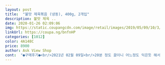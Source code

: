 ```yaml
---
layout: post 
title:  "불맛 제육볶음 (냉동), 400g, 2개입" 
description: 불맛 제육 ..
date: 2020-01-26 02:09:06 
img: https://static.coupangcdn.com/image/retail/images/2019/05/09/10/3/da5ede15-1601-4054-9c4e-f4b6f56ed91b.jpg 
linkUrl: https://coupa.ng/bnfnHP 
categories: [1012] 
color: 4A148C 
price: 8900 
author: Ask View Shop 
cont:  "●구매후기●<br/>2021년 02월 09일<br/>20분 정도 끓이니 어느정도 익은듯 해서 고기 한점 먹어봤어요<br/>400g×2팩<br/>▶️배송및 포장<br/>▶️보관법<br/>▶️상품명<br/>▶️유효기간<br/>▶️중량,수량<br/>⚀시식 후기<br/>⚀총평<br/>같은회사였네요 표지가조금다르지만  회사주소보니~~~^^<br/>계란찜에 흰밥위에  제육한점  올려봤어요~~^^<br/>고기는 약간의 푸석함도 있지만 질기진 않습니다<br/>고기만으로 양념이 되어 냉동되어있고 한팩400g × 2 양으로는 넉넉하게 먹을수 있는 푸짐한 양이라 저녁으로 제육볶음으로 정했어요.<br/><br/>고기잡내나 누린맛  없고 매콤하면서도 부드럽고 밥 반찬으로 훌륭합니다<br/>고기질도 좋고 무엇보다 불맛 제육볶음이라길래 기대를 했는데 불맛은 솔직히 일도없고 살짝 짭쪼름하지만 이것도 밥이랑 함께먹으니 괜찮았어요.<br/><br/>곱창볶음처럼 당면과 느무느무 잘어울려요~<br/>그래서 전 두팩 모두 사용해서 조리해봤습니다<br/>그리고 고기가 우선 연해요  질기면전안사거든요<br/>그리고있는재료  떡도 넣어달란요청에  얼려있는떡넣고<br/>그제서야 간이 제대로 된듯 하네요<br/>기름기도 많이없고 질기지도않고 살짝 매콤한맛을 내려고 땡초좀 추가하고 파랑 양파만 조금 넣어 마무리했죠.<br/><br/>남편은 매운지글파<br/>냄새가전혀전혀 안나고  양도적당합니다<br/>냄새도 지방기도 없는 제입맛에는 합격이였어요.<br/><br/>냉동보관<br/>단점이라면 고기가 푸석거리는 것도 조금은 있구요 불맛이다 보니 아이들이 먹긴 자극적이다 싶어 야채 꼭! 넣고 볶아 드셔야 할것 같네요<br/>당면좋아하는울집은 뭐든 당면사리추가입니다<br/>도움이 되셨을까요?<br/>두팩 다 넣고 조리했는데 양이  많진 않네요<br/>둘째아들은 돼지불백 큰애는 둘다<br/>또 파숭숭 .<br/>양파썰고  고추는몇개만넣고 챔기름넣고  지글지글 끓이다가 불끄고  흡입했내요~~~<br/>로켓 프레시 상품 검색하다 우연히 보게 되서 주문한건데 잘 구매 한 것 같네요<br/>로켓 프레시 상품으로 주문 후 담날 새벽에 아이스박스에 담아 훼손없이 도착요~<br/>마지막에 밥까지비벼먹었어요<br/>맛난식사하셔요@@@<br/>맛은 좋았어요.<br/><br/>매콤한 맛이지만 뭔가 빠진듯한 맛이  느꼐져서 함께 구매한 청정원 맛선생 살짝 넣었습니다<br/>본론으로 들어갈께요<br/>불맛 제육볶음<br/>불맛 제육볶음 아무것도 넣지 않고 볶지 마시고 집에 야채나 양파등 함께 넣고 볶아야 덜매울듯 하구요  야채가 좀 많이 들어가 심심한 맛이 있다면 기호에 따라  간 맞춰서 드심 될것 같아요<br/>불맛 제육볶음 처음 구매해서 먹어봤습니다<br/>불향은 거의안나요 기본제육맛인데 막심하게달아서  거부감있는제품과는 거리가있어요  이건  전체적으로 간이 잘된느낌입니다~~~~~<br/>사진에 올린 것처럼  비닐장갑 끼고 들어보니 어른  한주먹 정도라지요<br/>상품평이 좋아  주문했는데 막상 400그램 2팩 용량이 그리 많지 않습니다<br/>어려울것 없죠?<br/>역시 제육볶음의 맛이 상품평에 인기가 좋았다는 이유가 입증되었어요.<br/><br/>용량은 조리전이나 후나  마찬가지로 많진 않습니다<br/>워낙 솜씨가 없어 제육볶음을 제대로  맛을 못냈는데 불맛 제육볶음이라길래 바로 구매를 했죠.<br/><br/>일단은 가격도 좋고 후라이팬이든 냄비든 담아 조리만 하면  되는 초간단한 식품이라 빠른시간에   후딱 할 수있고 고기를 좋아하는 가족들이 싫어할것 같지 않아 주문했어요~<br/>일단은 고기잡내나,누린내 나는건 절대 참을 수 없어서  파와 양파 글구 마늘정도는  따로 첨가했구요<br/>전 매운파라  아예 하루에 두판을 나눠했어요<br/>제육볶음은 정말 좋아합니다.<br/><br/>제육볶음을 우연히 사고  돼지불백을우연히 샀는데  뭔가비슷해서 보니  ㅎㅎ<br/>준비한 쌈이랑 함께 먹었더니 꿀맛~~<br/>중간 중간에  한번씩 열어보구요<br/>첫맛은 고기 특유의  잡내나 누린내가 나지 않아 괘안다는 생각이 들었구 두번째는 맵다란 느낌이였네요  양파를 한개 다 썰어 넣었는데도 매콤합니다<br/>하지만 초간단 조리식품이다 보니 가끔  반찬 하기 싫은 날이나  바쁜날은 재주문 가능할 것 같네요~<br/>한끼?두끼?  정도면 클리어 할거예요<br/>해동은 못한상태라 바로 후라이팬에다 2팩을 넣어 아주 낮은불로 스스히 해동이 되면서 고기를 볶아 거의 다 익어갈때 좋아하는 채소도 넣고 완성을 시켜 식탁에 올렸죠.<br/><br/>후라이팬으로 된 냄비에 양파 한개 썰어넣고 파와 마늘은 조금 넣고 고기 두팩 다 넣고 중불에서 10분간  조리하니  고기가 늘어붙지 않고 물이 생겨  지글지글 끓어  나무수저로 두어번 젓다가 뚜껑 닫고 익을때까지 두었습니다<br/>" 
---
```

